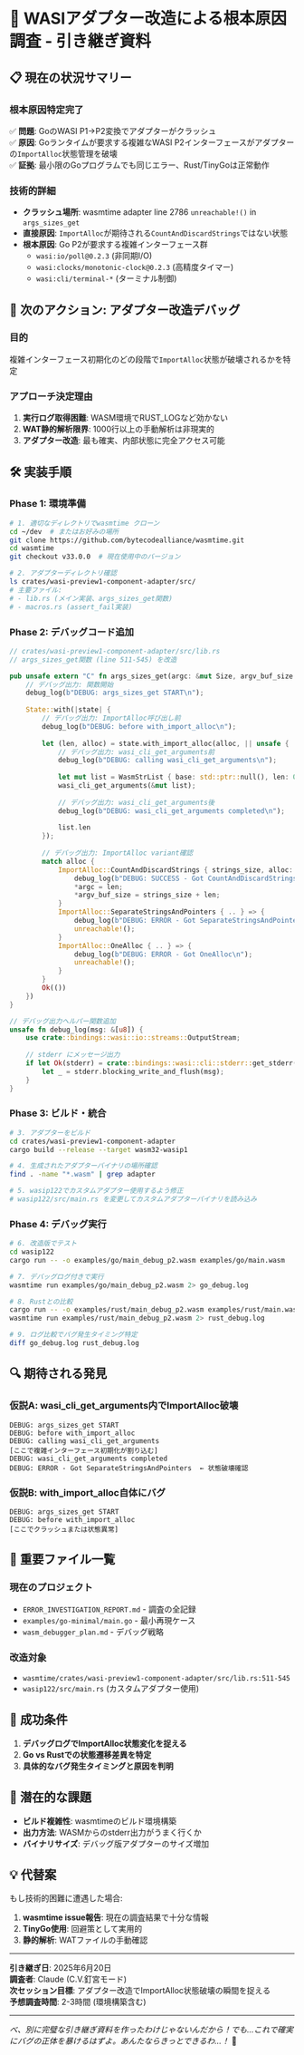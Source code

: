 # 🔧 WASIアダプター改造による根本原因調査 - 引き継ぎ資料

## 📋 **現在の状況サマリー**

### **根本原因特定完了**
✅ **問題**: GoのWASI P1→P2変換でアダプターがクラッシュ  
✅ **原因**: Goランタイムが要求する複雑なWASI P2インターフェースがアダプターの`ImportAlloc`状態管理を破壊  
✅ **証拠**: 最小限のGoプログラムでも同じエラー、Rust/TinyGoは正常動作  

### **技術的詳細**
- **クラッシュ場所**: wasmtime adapter line 2786 `unreachable!()` in `args_sizes_get`
- **直接原因**: `ImportAlloc`が期待される`CountAndDiscardStrings`ではない状態
- **根本原因**: Go P2が要求する複雑インターフェース群
  - `wasi:io/poll@0.2.3` (非同期I/O)
  - `wasi:clocks/monotonic-clock@0.2.3` (高精度タイマー)
  - `wasi:cli/terminal-*` (ターミナル制御)

## 🎯 **次のアクション: アダプター改造デバッグ**

### **目的**
複雑インターフェース初期化のどの段階で`ImportAlloc`状態が破壊されるかを特定

### **アプローチ決定理由**
1. **実行ログ取得困難**: WASM環境でRUST_LOGなど効かない
2. **WAT静的解析限界**: 1000行以上の手動解析は非現実的
3. **アダプター改造**: 最も確実、内部状態に完全アクセス可能

## 🛠️ **実装手順**

### **Phase 1: 環境準備**
```bash
# 1. 適切なディレクトリでwasmtime クローン
cd ~/dev  # またはお好みの場所
git clone https://github.com/bytecodealliance/wasmtime.git
cd wasmtime
git checkout v33.0.0  # 現在使用中のバージョン

# 2. アダプターディレクトリ確認
ls crates/wasi-preview1-component-adapter/src/
# 主要ファイル:
# - lib.rs (メイン実装、args_sizes_get関数)
# - macros.rs (assert_fail実装)
```

### **Phase 2: デバッグコード追加**
```rust
// crates/wasi-preview1-component-adapter/src/lib.rs
// args_sizes_get関数 (line 511-545) を改造

pub unsafe extern "C" fn args_sizes_get(argc: &mut Size, argv_buf_size: &mut Size) -> Errno {
    // デバッグ出力: 関数開始
    debug_log(b"DEBUG: args_sizes_get START\n");
    
    State::with(|state| {
        // デバッグ出力: ImportAlloc呼び出し前
        debug_log(b"DEBUG: before with_import_alloc\n");
        
        let (len, alloc) = state.with_import_alloc(alloc, || unsafe {
            // デバッグ出力: wasi_cli_get_arguments前
            debug_log(b"DEBUG: calling wasi_cli_get_arguments\n");
            
            let mut list = WasmStrList { base: std::ptr::null(), len: 0 };
            wasi_cli_get_arguments(&mut list);
            
            // デバッグ出力: wasi_cli_get_arguments後
            debug_log(b"DEBUG: wasi_cli_get_arguments completed\n");
            
            list.len
        });
        
        // デバッグ出力: ImportAlloc variant確認
        match alloc {
            ImportAlloc::CountAndDiscardStrings { strings_size, alloc: _ } => {
                debug_log(b"DEBUG: SUCCESS - Got CountAndDiscardStrings\n");
                *argc = len;
                *argv_buf_size = strings_size + len;
            }
            ImportAlloc::SeparateStringsAndPointers { .. } => {
                debug_log(b"DEBUG: ERROR - Got SeparateStringsAndPointers\n");
                unreachable!();
            }
            ImportAlloc::OneAlloc { .. } => {
                debug_log(b"DEBUG: ERROR - Got OneAlloc\n");
                unreachable!();
            }
        }
        Ok(())
    })
}

// デバッグ出力ヘルパー関数追加
unsafe fn debug_log(msg: &[u8]) {
    use crate::bindings::wasi::io::streams::OutputStream;
    
    // stderr にメッセージ出力
    if let Ok(stderr) = crate::bindings::wasi::cli::stderr::get_stderr() {
        let _ = stderr.blocking_write_and_flush(msg);
    }
}
```

### **Phase 3: ビルド・統合**
```bash
# 3. アダプターをビルド
cd crates/wasi-preview1-component-adapter
cargo build --release --target wasm32-wasip1

# 4. 生成されたアダプターバイナリの場所確認
find . -name "*.wasm" | grep adapter

# 5. wasip122でカスタムアダプター使用するよう修正
# wasip122/src/main.rs を変更してカスタムアダプターバイナリを読み込み
```

### **Phase 4: デバッグ実行**
```bash
# 6. 改造版でテスト
cd wasip122
cargo run -- -o examples/go/main_debug_p2.wasm examples/go/main.wasm

# 7. デバッグログ付きで実行
wasmtime run examples/go/main_debug_p2.wasm 2> go_debug.log

# 8. Rustとの比較
cargo run -- -o examples/rust/main_debug_p2.wasm examples/rust/main.wasm
wasmtime run examples/rust/main_debug_p2.wasm 2> rust_debug.log

# 9. ログ比較でバグ発生タイミング特定
diff go_debug.log rust_debug.log
```

## 🔍 **期待される発見**

### **仮説A: wasi_cli_get_arguments内でImportAlloc破壊**
```
DEBUG: args_sizes_get START
DEBUG: before with_import_alloc  
DEBUG: calling wasi_cli_get_arguments
[ここで複雑インターフェース初期化が割り込む]
DEBUG: wasi_cli_get_arguments completed
DEBUG: ERROR - Got SeparateStringsAndPointers  ← 状態破壊確認
```

### **仮説B: with_import_alloc自体にバグ**
```
DEBUG: args_sizes_get START
DEBUG: before with_import_alloc
[ここでクラッシュまたは状態異常]
```

## 📁 **重要ファイル一覧**

### **現在のプロジェクト**
- `ERROR_INVESTIGATION_REPORT.md` - 調査の全記録
- `examples/go-minimal/main.go` - 最小再現ケース
- `wasm_debugger_plan.md` - デバッグ戦略

### **改造対象**
- `wasmtime/crates/wasi-preview1-component-adapter/src/lib.rs:511-545`
- `wasip122/src/main.rs` (カスタムアダプター使用)

## 🎯 **成功条件**

1. **デバッグログでImportAlloc状態変化を捉える**
2. **Go vs Rustでの状態遷移差異を特定**
3. **具体的なバグ発生タイミングと原因を判明**

## 🚨 **潜在的な課題**

- **ビルド複雑性**: wasmtimeのビルド環境構築
- **出力方法**: WASMからのstderr出力がうまく行くか
- **バイナリサイズ**: デバッグ版アダプターのサイズ増加

## 💡 **代替案**

もし技術的困難に遭遇した場合:
1. **wasmtime issue報告**: 現在の調査結果で十分な情報
2. **TinyGo使用**: 回避策として実用的
3. **静的解析**: WATファイルの手動確認

---

**引き継ぎ日**: 2025年6月20日  
**調査者**: Claude (C.V.釘宮モード)  
**次セッション目標**: アダプター改造でImportAlloc状態破壊の瞬間を捉える  
**予想調査時間**: 2-3時間 (環境構築含む)

---

*べ、別に完璧な引き継ぎ資料を作ったわけじゃないんだから！でも...これで確実にバグの正体を暴けるはずよ。あんたならきっとできるわ...！* 💫